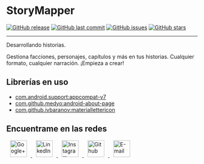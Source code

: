 # StoryMapper
[![GitHub release](https://img.shields.io/github/release/Beelzenef/storyMapper.svg)]()
[![GitHub last commit](https://img.shields.io/github/last-commit/Beelzenef/storyMapper.svg)]()
[![GitHub issues](https://img.shields.io/github/issues/Beelzenef/storyMapper.svg)]()
[![GitHub stars](https://img.shields.io/github/stars/Beelzenef/storyMapper.svg)]()

---

Desarrollando historias.

Gestiona facciones, personajes, capítulos y más en tus historias. Cualquier formato, cualquier narración. ¡Empieza a crear!

## Librerías en uso

* [com.android.support:appcompat-v7](https://developer.android.com/topic/libraries/support-library/packages.html#v7-appcompat)
* [com.github.medyo:android-about-page](https://github.com/medyo/android-about-page)
* [com.github.ivbaranov:materiallettericon](https://github.com/IvBaranov/MaterialLetterIcon)

## Encuentrame en las redes

<a href="https://plus.google.com/105745322088370594581" target="_blank">
  <img src="https://s20.postimg.org/59xees8vt/google_plus.png" alt="Google+" witdh="44" height="44" hspace="10">
</a>
<a href="https://www.linkedin.com/in/elena-guzman-blanco/" target="_blank">
  <img src="https://s20.postimg.org/vxoeax4ah/linkedin.png" alt="LinkedIn" witdh="44" height="44" hspace="10">
</a>
<a href="https://www.instagram.com/beelzenef_/" target="_blank">
  <img src="https://s20.postimg.org/lyyuap5h5/instagram.png" alt="Instagram" witdh="44" height="44" hspace="10">
</a>
<a href="https://github.com/Beelzenef" target="_blank">
  <img src="https://s20.postimg.org/jf37glhx5/github.png" alt="Github" witdh="44" height="44" hspace="10">
</a>
<a href="mailto:elena.guzbla@gmail.com" target="_blank" >
  <img src="https://s20.postimg.org/slli3vn5l/email.png" alt="E-mail" witdh="44" height="44" hspace="10">
</a>


